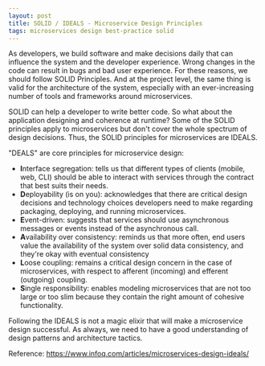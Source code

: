 ```yaml
---
layout: post
title: SOLID / IDEALS - Microservice Design Principles 
tags: microservices design best-practice solid
---
```


As developers, we build software and make decisions daily that can influence the system and the developer experience. Wrong changes in the code can result in bugs and bad user experience. For these reasons, we should follow SOLID Principles. And at the project level, the same thing is valid for the architecture of the system, especially with an ever-increasing number of tools and frameworks around microservices.

SOLID can help a developer to write better code. So what about the application designing and coherence at runtime? Some of the SOLID principles apply to microservices but don't cover the whole spectrum of design decisions. Thus, the SOLID principles for microservices are IDEALS.

"DEALS" are core principles for microservice design: 

- **I**nterface segregation: tells us that different types of clients (mobile, web, CLI) should be able to interact with services through the contract that best suits their needs. 
- **D**eployability (is on you): acknowledges that there are critical design decisions and technology choices developers need to make regarding packaging, deploying, and running microservices.
- **E**vent-driven: suggests that services should use asynchronous messages or events instead of the asynchronous call.
- **A**vailability over consistency: reminds us that more often, end users value the availability of the system over solid data consistency, and they're okay with eventual consistency
- **L**oose coupling: remains a critical design concern in the case of microservices, with respect to afferent (incoming) and efferent (outgoing) coupling.
- **S**ingle responsibility: enables modeling microservices that are not too large or too slim because they contain the right amount of cohesive functionality.

Following the IDEALS is not a magic elixir that will make a microservice design successful. As always, we need to have a good understanding of design patterns and architecture tactics.

Reference: https://www.infoq.com/articles/microservices-design-ideals/